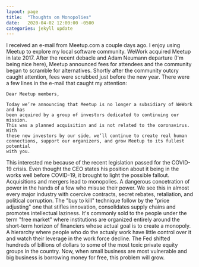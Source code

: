 ```yaml
---
layout: page
title:  "Thoughts on Monopolies"
date:   2020-04-02 12:00:00 -0500
categories: jekyll update
---
```


I received an e-mail from Meetup.com a couple days ago. I enjoy using Meetup to explore my local
software community. WeWork acquired Meetup in late 2017. After the recent debacle and Adam Neumann
departure (I'm being nice here), Meetup announced fees for attendees and the community began to scramble
for alternatives. Shortly after the community outcry caught attention, fees were scrubbed just before
the new year. There were a few lines in the e-mail that caught my attention:

```
Dear Meetup members,

Today we’re announcing that Meetup is no longer a subsidiary of WeWork and has 
been acquired by a group of investors dedicated to continuing our mission. 
This was a planned acquisition and is not related to the coronavirus. With 
these new investors by our side, we’ll continue to create real human 
connections, support our organizers, and grow Meetup to its fullest potential 
with you.
```

This interested me because of the recent legislation passed for the COVID-19 crisis. Even thought the CEO
states his position about it being in the works well before COVID-19, it brought to light the possible
fallout. Acquisitions and mergers lead to monopolies. A dangerous concetration of power in the hands of
a few who misuse their power. We see this in almost every major industry with coercive contracts, secret
rebates, retaliation, and political corruption. The "buy to kill" technique follow by the "price
adjusting" one that stifles innovation, consolidates supply chains and promotes intellectual laziness.
It's commonly sold to the people under the term "free market" where institutions are organized entirely
around the short-term horizon of financiers whose actual goal is to create a monopoly. A hierarchy where
people who do the actualy work have little control over it and watch their leverage in the work force
decline. The Fed shifted hundreds of billions of dollars to some of the most toxic private equity groups
in the country. Now, when small business are most vulnerable and big business is borrowing money for
free, this problem will grow.

